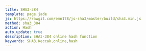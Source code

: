 ```yaml
---
title: SHA3-384
template: page.jade
js: https://rawgit.com/emn178/js-sha3/master/build/sha3.min.js
method: sha3_384
action: Hash
auto_update: true
description: SHA3-384 online hash function
keywords: SHA3,Keccak,online,hash
---
```

